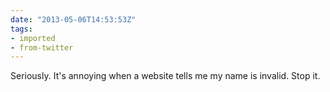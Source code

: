 ```yaml
---
date: "2013-05-06T14:53:53Z"
tags:
- imported
- from-twitter
---
```

Seriously. It's annoying when a website tells me my name is invalid. Stop it.
